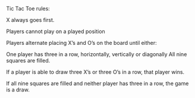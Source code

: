 Tic Tac Toe rules:

X always goes first.

Players cannot play on a played position

Players alternate placing X’s and O’s on the board until either:

One player has three in a row, horizontally, vertically or diagonally
All nine squares are filled.

If a player is able to draw three X’s or three O’s in a row, that player wins.

If all nine squares are filled and neither player has three in a row, the game is a draw.